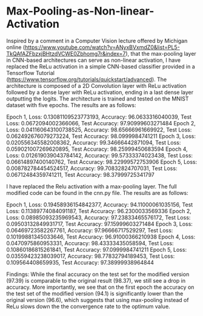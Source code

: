 # Max-Pooling-as-Non-linear-Activation
Inspired by a comment in a Computer Vision lecture offered by Michigan online (https://www.youtube.com/watch?v=ANyxBVxmdZ0&list=PL5-TkQAfAZFbzxjBHtzdVCWE0Zbhomg7r&index=7), 
that the max-pooling layer in CNN-based architectures can serve as non-linear activation, I have replaced the ReLu activation in a simple CNN-based classifier provided
in a Tensorflow Tutorial (https://www.tensorflow.org/tutorials/quickstart/advanced). 
The architecture is composed of a 2D Convolution layer with ReLu activation followed by a dense layer with ReLu activation, ending in a last dense layer outputting the
logits. The architecture is trained and tested on the MNIST dataset with five epochs. The results are as follows: 

  Epoch 1, Loss: 0.13081109523773193, Accuracy: 96.0633316040039, Test Loss: 0.0672094002366066, Test Accuracy: 97.90999603271484
  Epoch 2, Loss: 0.041160643100738525, Accuracy: 98.65666961669922, Test Loss: 0.062492676079273224, Test Accuracy: 98.0999984741211
  Epoch 3, Loss: 0.020556345582008362, Accuracy: 99.34666442871094, Test Loss: 0.059021007269620895, Test Accuracy: 98.25999450683594
  Epoch 4, Loss: 0.012619039043784142, Accuracy: 99.57333374023438, Test Loss: 0.06614897400140762, Test Accuracy: 98.22999572753906
  Epoch 5, Loss: 0.008782784454524517, Accuracy: 99.70832824707031, Test Loss: 0.06712484359741211, Test Accuracy: 98.37999725341797
  
  
I have replaced the Relu activation with a max-pooling layer. The full modified code can be found in the cnn.py file. The results are as follows:

  Epoch 1, Loss: 0.19458936154842377, Accuracy: 94.11000061035156, Test Loss: 0.11389774084091187, Test Accuracy: 96.2300033569336
  Epoch 2, Loss: 0.08985093235969543, Accuracy: 97.23833465576172, Test Loss: 0.09503132849931717, Test Accuracy: 97.15999603271484
  Epoch 3, Loss: 0.06469723582267761, Accuracy: 97.96666717529297, Test Loss: 0.10199881345033646, Test Accuracy: 96.91000366210938
  Epoch 4, Loss: 0.0470975860953331, Accuracy: 98.43333435058594, Test Loss: 0.10860186815261841, Test Accuracy: 97.0999984741211
  Epoch 5, Loss: 0.03559423238039017, Accuracy: 98.77832794189453, Test Loss: 0.109564408659935, Test Accuracy: 97.38999938964844
  
Findings:
While the final accuracy on the test set for the modified version (97.39) is comparable to the original result (98.37), we still see a drop in accuracy.
More importantly, we see that on the first epoch the accuracy on the test set of the modified version (94.1) is significantly lower than the original version (96.6),
which suggests that using max-pooling instead of ReLu slows down the the convergence rate to the optimum value. 
